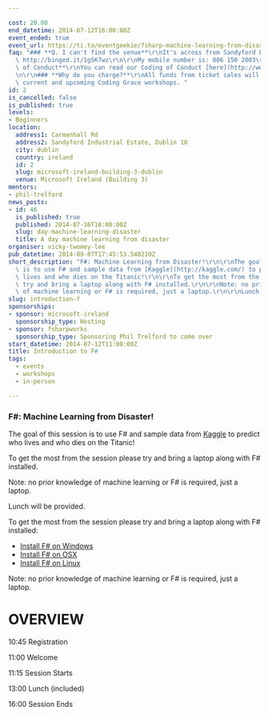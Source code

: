 ```yaml
---

cost: 20.00
end_datetime: 2014-07-12T16:00:00Z
event_ended: true
event_url: https://ti.to/eventgeekie/fsharp-machine-learning-from-disaster
faq: "### **Q. I can't find the venue**\r\nIt's across from Sandyford LUAS stop. See\
  \ http://binged.it/1g5K7wz\r\n\r\nMy mobile number is: 086 150 2003\r\n\r\n### **Code\
  \ of Conduct**\r\nYou can read our Coding of Conduct [here](http://www.codinggrace.com/#conduct).\r\
  \n\r\n### **Why do you charge?**\r\nAll funds from ticket sales will go into running\
  \ current and upcoming Coding Grace workshops. "
id: 2
is_cancelled: false
is_published: true
levels:
- Beginners
location:
  address1: Carmanhall Rd
  address2: Sandyford Industrial Estate, Dublin 18
  city: dublin
  country: ireland
  id: 2
  slug: microsoft-ireland-building-3-dublin
  venue: Microsoft Ireland (Building 3)
mentors:
- phil-trelford
news_posts:
- id: 46
  is_published: true
  published: 2014-07-16T18:00:00Z
  slug: day-machine-learning-disaster
  title: A day machine learning from disaster
organiser: vicky-twomey-lee
pub_datetime: 2014-09-07T17:45:53.540210Z
short_description: "F#: Machine Learning from Disaster!\r\n\r\nThe goal of this session\
  \ is to use F# and sample data from [Kaggle](http://kaggle.com/) to predict who\
  \ lives and who dies on the Titanic!\r\n\r\nTo get the most from the session please\
  \ try and bring a laptop along with F# installed.\r\n\r\nNote: no prior knowledge\
  \ of machine learning or F# is required, just a laptop.\r\n\r\nLunch will be provided."
slug: introduction-f
sponsorships:
- sponsor: microsoft-ireland
  sponsorship_type: Hosting
- sponsor: fsharpworks
  sponsorship_type: Sponsoring Phil Trelford to come over
start_datetime: 2014-07-12T11:00:00Z
title: Introduction to F#
tags:
  - events
  - workshops
  - in-person

---
```


### F#: Machine Learning from Disaster!

The goal of this session is to use F# and sample data from [Kaggle](http://kaggle.com/) to predict who lives and who dies on the Titanic!

To get the most from the session please try and bring a laptop along with F# installed.

Note: no prior knowledge of machine learning or F# is required, just a laptop.

Lunch will be provided.

To get the most from the session please try and bring a laptop along with F# installed:

* [Install F# on Windows](http://fsharp.org/use/windows/) 
* [Install F# on OSX](http://fsharp.org/use/mac/) 
* [Install F# on Linux](http://fsharp.org/use/linux/) 

Note: no prior knowledge of machine learning or F# is required, just a laptop.

# OVERVIEW
10:45 Registration

11:00 Welcome

11:15 Session Starts

13:00 Lunch (included)

16:00 Session Ends


